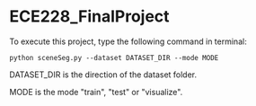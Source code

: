 # ECE228_FinalProject

To execute this project, type the following command in terminal:

    python sceneSeg.py --dataset DATASET_DIR --mode MODE

DATASET_DIR is the direction of the dataset folder.

MODE is the mode "train", "test" or "visualize".
